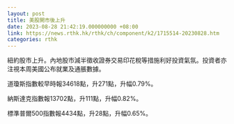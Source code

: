 ```yaml
---
layout: post
title: 美股開市後上升
date: 2023-08-28 21:42:19.000000000 +08:00
link: https://news.rthk.hk/rthk/ch/component/k2/1715514-20230828.htm
categories: rthk
---
```


紐約股市上升。內地股市減半徵收證券交易印花稅等措施利好投資氣氛。投資者亦注視本周美國公布就業及通脹數據。

道瓊斯指數較早時報34618點，升271點，升幅0.79%。

納斯達克指數報13702點，升111點，升幅0.82%。

標準普爾500指數報4434點，升28點，升幅0.65%。
